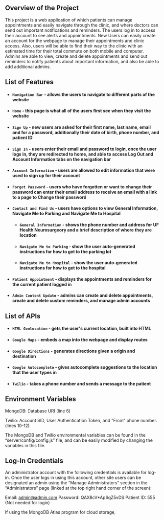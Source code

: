 ## Overview of the Project
This project is a web application of which patients can manage appointments and easily navigate through the clinic, and where doctors can send out important notifications and reminders. The users log in to access their account to see alerts and appointments. New Users can easily create an account for the webpage to manage their appointments and clinic access. Also, users will be able to find their way to the clinic with an estimated time for their total commute on both mobile and computer. Admins are able to view, create and delete appointments and send out reminders to notify patients about important information, and also be able to add additional admins.

## List of Features
- #### `Navigation Bar` - allows the users to navigate to different parts of the website
- #### `Home` - this page is what all of the users first see when they visit the website
- #### `Sign Up` - new users are asked for their first name, last name, email and for a password, additionally their date of birth, phone number, and patient ID
- #### `Sign In` - users enter their email and password to login, once the user logs in, they are redirected to home, and able to access Log Out and Account Information tabs on the navigation bar
- #### `Account Information` - users are allowed to edit information that were used to sign up for their account
- #### `Forgot Password` - users who have forgotten or want to change their password can enter their email address to receive an email with a link to a page to Change their password
- #### `Contact and Find Us` - users have options to view General Information, Navigate Me to Parking and Navigate Me to Hospital
    - #### `General Information` - shows the phone number and address for UF Health Neurosurgeory and a brief description of where they are location
    - #### `Navigate Me to Parking` - show the user auto-generated instructions for how to get to the parking lot
    - #### `Navigate Me to Hospital` - show the user auto-generated instructions for how to get to the hospital
- #### `Patient Appointment` - displays the appointments and reminders for the current patient logged in
- #### `Admin Content Update` - admins can create and delete appointments, create and delete custom reminders, and manage admin accounts


## List of APIs
- #### `HTML Geolocation` - gets the user's current location, built into HTML
- #### `Google Maps` - embeds a map into the webpage and display routes
- #### `Google Directions` - generates directions given a origin and destination
- #### `Google Autocomplete` - gives autocomplete suggestions to the location that the user types in
- #### `Twilio` - takes a phone number and sends a message to the patient

## Environment Variables
MongoDB: Database URI (line 6)

Twilio: Account SID, User Authentication Token, and “From” phone number. (lines 10-12)

The MongoDB and Twilio environmental variables can be found in the “server/config/config.js” file, and can be easily modified by changing the variables in this file.

## Log-In Credentials
An administrator account with the following credentials is available for log-in. Once the user logs in using this account, other site users can be designated an admin using the “Manage Administrators” section in the “Administrators” page (linked at the top right hand corner of the screen):

Email: admin@admin.com
Password: QAX8cV*Ap6qZ5vDS
Patient ID: 555 (Not needed for login)

If using the MongoDB Atlas program for cloud storage, 


 
    
    



